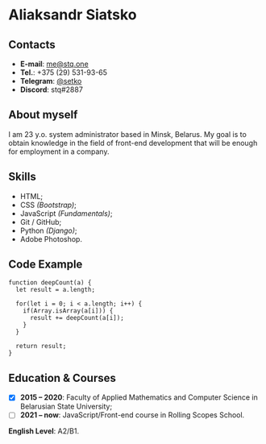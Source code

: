 # Aliaksandr Siatsko

## Contacts
+ **E-mail**: [me@stq.one](mailto:me@stq.one)
+ **Tel.**: +375 (29) 531-93-65
+ **Telegram**: [@setko](https://t.me/setko)
+ **Discord**: stq#2887

## About myself
I am 23 y.o. system administrator based in Minsk, Belarus. My goal is to obtain knowledge in the field of front-end development that will be enough for employment in a company.

## Skills
+ HTML;
+ CSS *(Bootstrap)*;
+ JavaScript *(Fundamentals)*;
+ Git / GitHub;
+ Python *(Django)*;
+ Adobe Photoshop.

## Code Example
```
function deepCount(a) {
  let result = a.length;
  
  for(let i = 0; i < a.length; i++) {    
    if(Array.isArray(a[i])) {
      result += deepCount(a[i]);
    }
  }
  
  return result;
}
```

## Education & Courses
- [x] **2015 – 2020**: Faculty of Applied Mathematics and Computer Science in Belarusian State University;
- [ ] **2021 – now**: JavaScript/Front-end course in Rolling Scopes School.

**English Level**: A2/B1.
